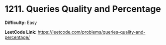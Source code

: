 # 1211. Queries Quality and Percentage

**Difficulty:** Easy

**LeetCode Link:** https://leetcode.com/problems/queries-quality-and-percentage/

